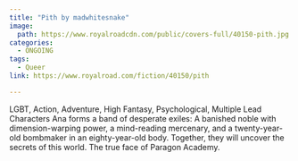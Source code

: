 ```yaml
---
title: "Pith by madwhitesnake"
image:
  path: https://www.royalroadcdn.com/public/covers-full/40150-pith.jpg
categories:
  - ONGOING
tags:
  - Queer
link: https://www.royalroad.com/fiction/40150/pith

---
```

LGBT, Action, Adventure, High Fantasy, Psychological, Multiple Lead Characters
Ana forms a band of desperate exiles: A banished noble with dimension-warping power, a mind-reading mercenary, and a twenty-year-old bombmaker in an eighty-year-old body.
Together, they will uncover the secrets of this world.  The true face of Paragon Academy.

